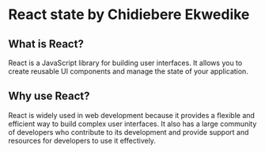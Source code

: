 # React state by Chidiebere Ekwedike

## What is React?
React is a JavaScript library for building user interfaces. It allows you to create reusable UI components and manage the state of your application.

## Why use React?
React is widely used in web development because it provides a flexible and efficient way to build complex user interfaces. It also has a large community of developers who contribute to its development and provide support and resources for developers to use it effectively.
